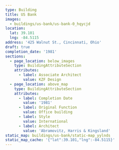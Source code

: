 ```yaml
---
type: Building
title: US Bank
images:
  - buildings/us-bank/us-bank-0_hqycjd
location:
  lat: 39.101
  lng: -84.5115
address: '425 Walnut St., Cincinnati, Ohio'
draft: true
completion_date: '1981'
sections:
  - page_location: below_images
    type: BuildingAttributeSection
    attributes:
      - label: Associate Architect
        value: KZF Design
  - page_location: above_map
    type: BuildingAttributeSection
    attributes:
      - label: Completion Date
        value: '1981'
      - label: Original Function
        value: Office building
      - label: Style
        value: International
      - label: Architect
        value: 'Abramovitz, Harris & Kingsland'
static_map: buildings/us-bank/static-map_yylnds
static_map_cache: '{"lat":39.101,"lng":-84.5115}'
---
```

